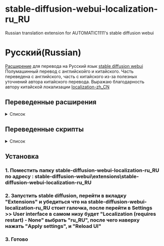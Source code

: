 # stable-diffusion-webui-localization-ru_RU
 Russian translation extension for AUTOMATIC1111's stable diffusion webui

# Русский(Russian)
[Расширение](https://github.com/Northerner1/stable-diffusion-webui-localization-ru_RU) для перевода на Русский язык [stable diffusion webui](https://github.com/AUTOMATIC1111/stable-diffusion-webui)
Полумашинный перевод с английскойго и китайского.
Часть переведена с английского, часть с китайского из-за полезных уточнений автора китайского перевода.
Выражаю благодарность автору китайской локализации [localization-zh_CN](https://github.com/dtlnor/stable-diffusion-webui-localization-zh_CN)

## Переведенные расширения
<details>
  <summary>Список</summary>

  - [x] [aesthetic gradients](https://github.com/AUTOMATIC1111/stable-diffusion-webui-aesthetic-gradients)  
  - [x] [wildcards](https://github.com/AUTOMATIC1111/stable-diffusion-webui-wildcards)  
  - [x] [dynamic prompts](https://github.com/adieyal/sd-dynamic-prompts)  
  - [x] [dreambooth](https://github.com/d8ahazard/sd_dreambooth_extension)  
  - [x] [smartprocess](https://github.com/d8ahazard/sd_smartprocess)  
  - [x] [images browser](https://github.com/yfszzx/stable-diffusion-webui-images-browser)  
  - [x] [steps animation](https://github.com/vladmandic/sd-extension-steps-animation)  
  - [ ] [inspiration](https://github.com/yfszzx/stable-diffusion-webui-inspiration)  
  - [ ] [Deforum](https://github.com/deforum-art/deforum-for-automatic1111-webui)  
  - [ ] [artists to study](https://github.com/camenduru/stable-diffusion-webui-artists-to-study)  
  - [ ] [image scorer](https://github.com/tsngo/stable-diffusion-webui-aesthetic-image-scorer)  
  - [ ] [dataset tag editor](https://github.com/toshiaki1729/stable-diffusion-webui-dataset-tag-editor)  
  - [ ] [paint ext](https://github.com/Interpause/auto-sd-paint-ext)  
  - [x] [training picker](https://github.com/Maurdekye/training-picker)  
  - [x] [unprompted](https://github.com/ThereforeGames/unprompted)  
  - [ ] [StylePile](https://github.com/some9000/StylePile)  
  - [ ] [tagcomplete](https://github.com/DominikDoom/a1111-sd-webui-tagcomplete)   
  - [x] [novelai 2 local prompt](https://github.com/animerl/novelai-2-local-prompt)  
  - [x] [tokenizer](https://github.com/AUTOMATIC1111/stable-diffusion-webui-tokenizer)  
  - [x] [latent mirroring](https://github.com/dfaker/SD-latent-mirroring)  
  - [x] [embedding editor](https://github.com/CodeExplode/stable-diffusion-webui-embedding-editor)  
  - [x] [seed travel](https://github.com/yownas/seed_travel)  
  - [x] [shift attention](https://github.com/yownas/shift-attention)  
  - [x] [detailer](https://github.com/dustysys/ddetailer.git)  
  - [x] [prompt travel](https://github.com/Kahsolt/stable-diffusion-webui-prompt-travel)  
  - [x] [conditioning highres fix](	https://github.com/dtlnor/stable-diffusion-webui-conditioning-highres-fix.git) 
  - [x] [randomize](https://github.com/stysmmaker/stable-diffusion-webui-randomize.git)  
  - [x] [auto TLS-HTTPS](https://github.com/papuSpartan/stable-diffusion-webui-auto-tls-https.git)  
  - [x] [DreamArtist](https://github.com/7eu7d7/DreamArtist-sd-webui-extension.git)  
  - [ ] [Waifu Diffusion 1.4 tagger](https://github.com/toriato/stable-diffusion-webui-wd14-tagger.git)  
  - [ ] [booru2prompt](https://github.com/Malisius/booru2prompt)  
  - [ ] [merge board](https://github.com/bbc-mc/sdweb-merge-board)  
  - [ ] [multi subject render](https://github.com/Extraltodeus/multi-subject-render)  
  - [ ] [depthmap2mask](https://github.com/Extraltodeus/depthmap2mask)  
  - [ ] [Cross-Attention](https://github.com/benkyoujouzu/stable-diffusion-webui-visualize-cross-attention-extension)  
</details>

## Переведенные скрипты

<details>
  <summary>Список</summary>
  
  - [x] [embedding to png](https://github.com/dfaker/embedding-to-png-script)  
</details>

## Установка

### 1. Поместить папку stable-diffusion-webui-localization-ru_RU по адресу : stable-diffusion-webui\extensions\stable-diffusion-webui-localization-ru_RU

### 2. Запустить stable diffusion, перейти в вкладку "Extensions" и убедиться что на stable-diffusion-webui-localization-ru_RU стоит галочка, после перейти в Settings >> User interface в самом низу будет "Localization (requires restart) - None" выбрать "ru_RU", после чего наверху нажать "Apply settings", и "Reload UI" 

### 3. Готово 
